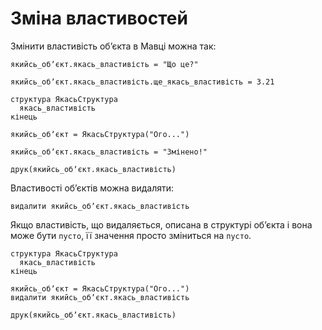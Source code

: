 # Зміна властивостей

Змінити властивість обʼєкта в <subject>Мавці</subject> можна так:

```мавка
якийсь_обʼєкт.якась_властивість = "Що це?"
```

```мавка
якийсь_обʼєкт.якась_властивість.ще_якась_властивість = 3.21
```

```мавка
структура ЯкасьСтруктура
  якась_властивість
кінець

якийсь_обʼєкт = ЯкасьСтруктура("Ого...")

якийсь_обʼєкт.якась_властивість = "Змінено!"

друк(якийсь_обʼєкт.якась_властивість)
```

Властивості обʼєктів можна видаляти:

```мавка
видалити якийсь_обʼєкт.якась_властивість
```

Якщо властивість, що видаляється, описана в структурі обʼєкта і вона може бути `пусто`, її значення просто зміниться на
`пусто`.

```мавка
структура ЯкасьСтруктура
  якась_властивість
кінець

якийсь_обʼєкт = ЯкасьСтруктура("Ого...")
видалити якийсь_обʼєкт.якась_властивість

друк(якийсь_обʼєкт.якась_властивість)
```